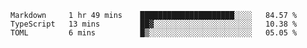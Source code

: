 <!--START_SECTION:waka-->

```text
Markdown     1 hr 49 mins    █████████████████████░░░░   84.57 %
TypeScript   13 mins         ██▓░░░░░░░░░░░░░░░░░░░░░░   10.38 %
TOML         6 mins          █▒░░░░░░░░░░░░░░░░░░░░░░░   05.05 %
```

<!--END_SECTION:waka-->
